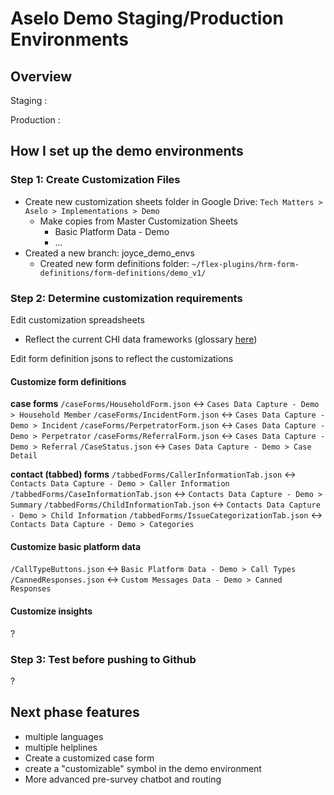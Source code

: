 # Aselo Demo Staging/Production Environments

## Overview

Staging : 

Production : 


## How I set up the demo environments

### Step 1: Create Customization Files
- Create new customization sheets folder in Google Drive: `Tech Matters > Aselo > Implementations > Demo`
	- Make copies from Master Customization Sheets
		- Basic Platform Data - Demo
		- ...
- Created a new branch: joyce_demo_envs
	- Created new form definitions folder: `~/flex-plugins/hrm-form-definitions/form-definitions/demo_v1/`

### Step 2: Determine customization requirements
Edit customization spreadsheets
- Reflect the current CHI data frameworks (glossary [here](https://drive.google.com/file/d/18ouXwDYmHjXah32f09_Evouv9PG3Hgvl/view))

Edit form definition jsons to reflect the customizations


#### Customize form definitions

**case forms**
`/caseForms/HouseholdForm.json` <-> `Cases Data Capture - Demo > Household Member`
`/caseForms/IncidentForm.json` <-> `Cases Data Capture - Demo > Incident`
`/caseForms/PerpetratorForm.json` <-> `Cases Data Capture - Demo > Perpetrator`
`/caseForms/ReferralForm.json` <-> `Cases Data Capture - Demo > Referral`
`/CaseStatus.json` <-> `Cases Data Capture - Demo > Case Detail`

**contact (tabbed) forms**
`/tabbedForms/CallerInformationTab.json` <-> `Contacts Data Capture - Demo > Caller Information`
`/tabbedForms/CaseInformationTab.json` <-> `Contacts Data Capture - Demo > Summary`
`/tabbedForms/ChildInformationTab.json` <-> `Contacts Data Capture - Demo > Child Information`
`/tabbedForms/IssueCategorizationTab.json` <-> `Contacts Data Capture - Demo > Categories`

#### Customize basic platform data

`/CallTypeButtons.json` <-> `Basic Platform Data - Demo > Call Types`
`/CannedResponses.json` <-> `Custom Messages Data - Demo > Canned Responses`


#### Customize insights
?

### Step 3: Test before pushing to Github
?

## Next phase features
- multiple languages
- multiple helplines
- Create a customized case form
- create a "customizable" symbol in the demo environment
- More advanced pre-survey chatbot and routing